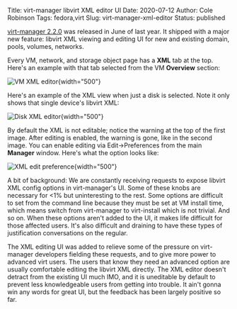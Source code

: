 Title: virt-manager libvirt XML editor UI
Date: 2020-07-12
Author: Cole Robinson
Tags: fedora,virt
Slug: virt-manager-xml-editor
Status: published

[virt-manager 2.2.0](https://www.redhat.com/archives/virt-tools-list/2019-June/msg00099.html) was released in June of last year. It shipped with a major new feature: libvirt XML viewing and editing UI for new and existing domain, pools, volumes, networks.

Every VM, network, and storage object page has a **XML** tab at the top. Here's an example with that tab selected from the VM **Overview** section:

![VM XML editor]({static}/images/079-xml1.png){width="500"}

Here's an example of the XML view when just a disk is selected. Note it only shows that single device's libvirt XML:

![Disk XML editor]({static}/images/079-xml2.png){width="500"}

By default the XML is not editable; notice the warning at the top of the first image. After editing is enabled, the warning is gone, like in the second image. You can enable editing via Edit->Preferences from the main **Manager** window. Here's what the option looks like:

![XML edit preference]({static}/images/079-xml-prefs.png){width="500"}

A bit of background: We are constantly receiving requests to expose libvirt XML config options in virt-manager's UI. Some of these knobs are necessary for <1% but uninteresting to the rest. Some options are difficult to set from the command line because they must be set at VM install time, which means switch from virt-manager to virt-install which is not trivial. And so on. When these options aren't added to the UI, it makes life difficult for those affected users. It's also difficult and draining to have these types of justification conversations on the regular.

The XML editing UI was added to relieve some of the pressure on virt-manager developers fielding these requests, and to give more power to advanced virt users. The users that know they need an advanced option are usually comfortable editing the libvirt XML directly. The XML editor doesn't detract from the existing UI much IMO, and it is uneditable by default to prevent less knowledgeable users from getting into trouble. It ain't gonna win any words for great UI, but the feedback has been largely positive so far.
